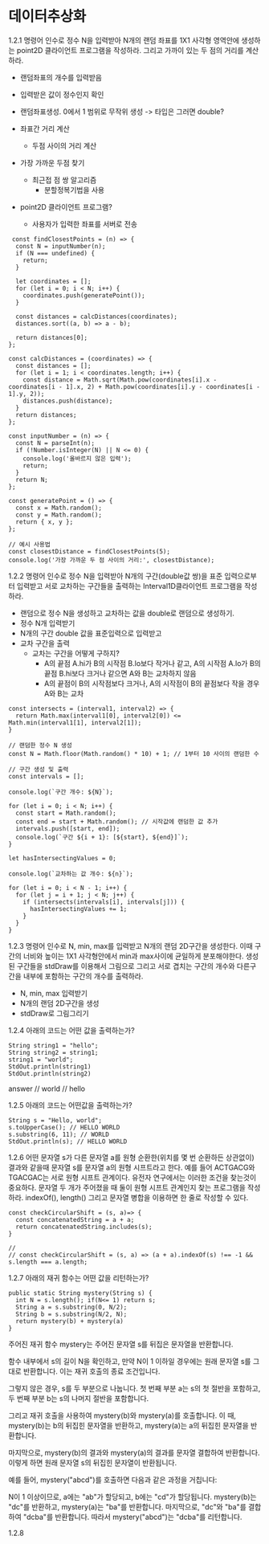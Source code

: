# 데이터추상화 

1.2.1 명령어 인수로 정수 N을 입력받아 N개의 랜덤 좌표를 1X1 사각형 영역안에 생성하는 point2D 클라이언트 프로그램을 작성하라. 그리고 가까이 있는 두 점의 거리를 계산하라. 

- 랜덤좌표의 개수를 입력받음 
- 입력받은 값이 정수인지 확인
- 랜덤좌표생성. 0에서 1 범위로 무작위 생성 -> 타입은 그러면 double? 
- 좌표간 거리 계산 
  - 두점 사이의 거리 계산 
- 가장 가까운 두점 찾기 
  - 최근접 점 쌍 알고리즘 
    - 분할정복기법을 사용 

- point2D 클라이언트 프로그램? 
  - 사용자가 입력한 좌표를 서버로 전송 

```
 const findClosestPoints = (n) => {
  const N = inputNumber(n);
  if (N === undefined) {
    return;
  }
  
  let coordinates = [];
  for (let i = 0; i < N; i++) {
    coordinates.push(generatePoint());
  }
  
  const distances = calcDistances(coordinates);
  distances.sort((a, b) => a - b);

  return distances[0];
};

const calcDistances = (coordinates) => {
  const distances = [];
  for (let i = 1; i < coordinates.length; i++) {
    const distance = Math.sqrt(Math.pow(coordinates[i].x - coordinates[i - 1].x, 2) + Math.pow(coordinates[i].y - coordinates[i - 1].y, 2));
    distances.push(distance);
  }
  return distances;
};

const inputNumber = (n) => {
  const N = parseInt(n);
  if (!Number.isInteger(N) || N <= 0) {
    console.log('올바르지 않은 입력');
    return;
  }
  return N;
};

const generatePoint = () => {
  const x = Math.random();
  const y = Math.random();
  return { x, y };
};

// 예시 사용법
const closestDistance = findClosestPoints(5);
console.log('가장 가까운 두 점 사이의 거리:', closestDistance);

```


1.2.2 명령어 인수로 정수 N을 입력받아 N개의 구간(double값 쌍)을 표준 입력으로부터 입력받고 서로 교차하는 구간들을 출력하는 Interval1D클라이언트 프로그램을 작성하라. 

- 랜덤으로 정수 N을 생성하고 교차하는 값을 double로 랜덤으로 생성하기.
- 정수 N개 입력받기 
- N개의 구간 double 값을 표준입력으로 입력받고 
- 교차 구간을 출력
  - 교차는 구간을 어떻게 구하지?
    - A의 끝점 A.hi가 B의 시작점 B.lo보다 작거나 같고, A의 시작점 A.lo가 B의 끝점 B.hi보다 크거나 같으면 A와 B는 교차하지 않음
    - A의 끝점이 B의 시작점보다 크거나, A의 시작점이 B의 끝점보다 작을 경우 A와 B는 교차

```
const intersects = (interval1, interval2) => {
  return Math.max(interval1[0], interval2[0]) <= Math.min(interval1[1], interval2[1]);
}

// 랜덤한 정수 N 생성
const N = Math.floor(Math.random() * 10) + 1; // 1부터 10 사이의 랜덤한 수

// 구간 생성 및 출력
const intervals = [];

console.log(`구간 개수: ${N}`);

for (let i = 0; i < N; i++) {
  const start = Math.random();
  const end = start + Math.random(); // 시작값에 랜덤한 값 추가
  intervals.push([start, end]);
  console.log(`구간 ${i + 1}: [${start}, ${end}]`);
}

let hasIntersectingValues = 0;

console.log(`교차하는 값 개수: ${n}`);

for (let i = 0; i < N - 1; i++) {
  for (let j = i + 1; j < N; j++) {
    if (intersects(intervals[i], intervals[j])) {
      hasIntersectingValues += 1;
    }
  }
}
```

1.2.3 명령어 인수로 N, min, max를 입력받고 N개의 랜덤 2D구간을 생성한다. 이때 구간의 너비와 높이는 1X1 사각형안에서 min과 max사이에 균일하게 분포해야한다. 생성된 구간들을 stdDraw를 이용해서 그림으로 그리고 서로 겹치는 구간의 개수와 다른구간을 내부에 포함하는 구간의 개수를 출력하라. 
  - N, min, max 입력받기 
  - N개의 랜덤 2D구간을 생성 
  - stdDraw로 그림그리기 


1.2.4 아래의 코드는 어떤 값을 출력하는가?
```
String string1 = "hello";
String string2 = string1;
string1 = "world";
StdOut.println(string1)
StdOut.println(string2)
```
answer 
// world
// hello

1.2.5 아래의 코드는 어떤값을 출력하는가?
```
String s = "Hello, world";
s.toUpperCase(); // HELLO WORLD
s.substring(6, 11); // WORLD
StdOut.println(s); // HELLO WORLD
```

1.2.6 어떤 문자열 s가 다른 문자열 a를 원형 순환한(위치를 몇 번 순환하든 상관없이) 결과와 같을때 문자열 s를 문자열 a의 원형 시프트라고 한다. 예를 들어 ACTGACG와 TGACGAC는 서로 원형 시프트 관계이다. 유전자 연구에서는 이러한 조건을 찾는것이 중요하다. 문자열 두 개가 주어졌을 때 둘이 원형 시프트 관계인지 찾는 프로그램을 작성하라. 
indexOf(), length() 그리고 문자열 병합을 이용하면 한 줄로 작성할 수 있다. 
```
const checkCircularShift = (s, a)=> {
  const concatenatedString = a + a; 
  return concatenatedString.includes(s); 
}

// 
// const checkCircularShift = (s, a) => (a + a).indexOf(s) !== -1 && s.length === a.length;

```
1.2.7 아래의 재귀 함수는 어떤 값을 리턴하는가? 
```
public static String mystery(String s) { 
  int N = s.length(); if(N<= 1) return s;
  String a = s.substring(0, N/2);
  String b = s.substring(N/2, N);
  return mystery(b) + mystery(a)
}
```
주어진 재귀 함수 mystery는 주어진 문자열 s를 뒤집은 문자열을 반환합니다.

함수 내부에서 s의 길이 N을 확인하고, 만약 N이 1 이하일 경우에는 원래 문자열 s를 그대로 반환합니다. 이는 재귀 호출의 종료 조건입니다.

그렇지 않은 경우, s를 두 부분으로 나눕니다. 첫 번째 부분 a는 s의 첫 절반을 포함하고, 두 번째 부분 b는 s의 나머지 절반을 포함합니다.

그리고 재귀 호출을 사용하여 mystery(b)와 mystery(a)를 호출합니다. 이 때, mystery(b)는 b의 뒤집힌 문자열을 반환하고, mystery(a)는 a의 뒤집힌 문자열을 반환합니다.

마지막으로, mystery(b)의 결과와 mystery(a)의 결과를 문자열 결합하여 반환합니다. 이렇게 하면 원래 문자열 s의 뒤집힌 문자열이 반환됩니다.

예를 들어, mystery("abcd")를 호출하면 다음과 같은 과정을 거칩니다:

N이 1 이상이므로, a에는 "ab"가 할당되고, b에는 "cd"가 할당됩니다.
mystery(b)는 "dc"를 반환하고, mystery(a)는 "ba"를 반환합니다.
마지막으로, "dc"와 "ba"를 결합하여 "dcba"를 반환합니다.
따라서 mystery("abcd")는 "dcba"를 리턴합니다.

1.2.8 

